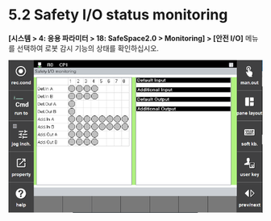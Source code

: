 ﻿# 5.2 Safety I/O status monitoring

**\[시스템 > 4: 응용 파라미터 > 18: SafeSpace2.0 > Monitoring] > [안전 I/O]** 메뉴를 선택하여 로봇 감시 기능의 상태를 확인하십시오.

![안전 I/O](../_assets/mon_safetyio.PNG)


